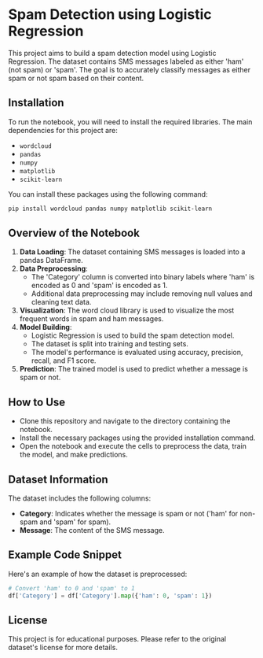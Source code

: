 
# Spam Detection using Logistic Regression

This project aims to build a spam detection model using Logistic Regression. The dataset contains SMS messages labeled as either 'ham' (not spam) or 'spam'. The goal is to accurately classify messages as either spam or not spam based on their content.

## Installation

To run the notebook, you will need to install the required libraries. The main dependencies for this project are:

- `wordcloud`
- `pandas`
- `numpy`
- `matplotlib`
- `scikit-learn`

You can install these packages using the following command:

```bash
pip install wordcloud pandas numpy matplotlib scikit-learn
```

## Overview of the Notebook

1. **Data Loading**: The dataset containing SMS messages is loaded into a pandas DataFrame.
2. **Data Preprocessing**: 
   - The 'Category' column is converted into binary labels where 'ham' is encoded as 0 and 'spam' is encoded as 1.
   - Additional data preprocessing may include removing null values and cleaning text data.
3. **Visualization**: The word cloud library is used to visualize the most frequent words in spam and ham messages.
4. **Model Building**: 
   - Logistic Regression is used to build the spam detection model.
   - The dataset is split into training and testing sets.
   - The model's performance is evaluated using accuracy, precision, recall, and F1 score.
5. **Prediction**: The trained model is used to predict whether a message is spam or not.

## How to Use

- Clone this repository and navigate to the directory containing the notebook.
- Install the necessary packages using the provided installation command.
- Open the notebook and execute the cells to preprocess the data, train the model, and make predictions.

## Dataset Information

The dataset includes the following columns:

- **Category**: Indicates whether the message is spam or not ('ham' for non-spam and 'spam' for spam).
- **Message**: The content of the SMS message.

## Example Code Snippet

Here's an example of how the dataset is preprocessed:

```python
# Convert 'ham' to 0 and 'spam' to 1
df['Category'] = df['Category'].map({'ham': 0, 'spam': 1})
```

## License

This project is for educational purposes. Please refer to the original dataset's license for more details.

